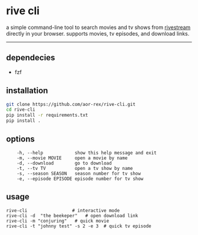 # rive cli

a simple command-line tool to search movies and tv shows from [rivestream](https://www.rivestream.org/) directly in your browser. supports movies, tv episodes, and download links.

---
## dependecies 
- fzf

## installation

```bash
git clone https://github.com/aor-rex/rive-cli.git
cd rive-cli
pip install -r requirements.txt
pip install .
```

## options

```
    -h, --help            show this help message and exit
    -m, --movie MOVIE     open a movie by name
    -d, --download        go to download
    -t, --tv TV           open a tv show by name
    -s, --season SEASON   season number for tv show
    -e, --episode EPISODE episode number for tv show
```
## usage

```
rive-cli                 # interactive mode
rive-cli -d  "the beekeper"   # open download link
rive-cli -m "conjuring"   # quick movie
rive-cli -t "johnny test" -s 2 -e 3  # quick tv episode

```